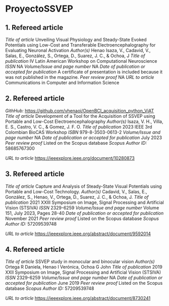 # ProyectoSSVEP

## 1.	Refereed article
*Title of article* 	Unveiling Visual Physiology and Steady-State Evoked Potentials using Low-Cost and Transferable Electroencephalography for Evaluating Neuronal Activation
*Author(s)* 	Henao Isaza, V., Cadavid, V., Salas, E., González, S., Ortega, D., Suarez, J. C., & Ochoa, J
*Title of publication* 	IV Latin American Workshop on Computational Neuroscience
*ISSN*	NA
*Volume/Issue and page number* 	NA
*Date of publication or accepted for publication* 	A certificate of presentation is included because it was not published in the magazine.
*Peer review proof* 	NA
*URL to article* 	Communications in Computer and Information Science

## 2.	Refereed article
*GithHub:* https://github.com/vhenaoi/OpenBCI_acquisition_python_ViAT
*Title of article* 	Development of a Tool for the Acquisition of SSVEP using Portable and Low-Cost Electroencephalography
*Author(s)* 	Isaza, V. H., Villa, E. S., Castro, V. C., & Gomez, J. F. O.
*Title of publication* 	2023 IEEE 3rd Colombian BioCAS Workshop
*ISBN*	979-8-3503-0613-2
*Volume/Issue and page number* 	NA
*Date of publication or accepted for publication* 	July 2023
*Peer review proof* 	Listed on the Scopus database
*Scopus Author ID:* 58685767300

*URL to article* 	https://ieeexplore.ieee.org/document/10280873

## 3.	Refereed article
*Title of article* 	Capture and Analysis of Steady-State Visual Potentials using Portable and Low-Cost Technology.
*Author(s)* 	Cadavid, V., Salas, E., González, S., Henao, V., Ortega, D., Suarez, J. C., & Ochoa, J.
*Title of publication* 	2021 XXIII Symposium on Image, Signal Processing and Artificial Vision (STSIVA)
*ISSN* 	2329-6259
*Volume/Issue and page number* 	Volume 151, July 2023, Pages 28-40
*Date of publication or accepted for publication* 	November 2021
*Peer review proof* 	Listed on the Scopus database
*Scopus Author ID:* 57209539748

*URL to article* 	https://ieeexplore.ieee.org/abstract/document/9592014

## 4.	Refereed article
*Title of article* 	SSVEP study in monocular and binocular vision
*Author(s)* 	Ortega R Daniela, Henao I Verónica, Ochoa G John
*Title of publication* 	2019 XXII Symposium on Image, Signal Processing and Artificial Vision (STSIVA)
*ISSN* 	2329-6259
*Volume/Issue and page number* 	NA
*Date of publication or accepted for publication* 	June 2019
*Peer review proof* 	Listed on the Scopus database
*Scopus Author ID:* 57209539748

*URL to article* 	https://ieeexplore.ieee.org/abstract/document/8730241

